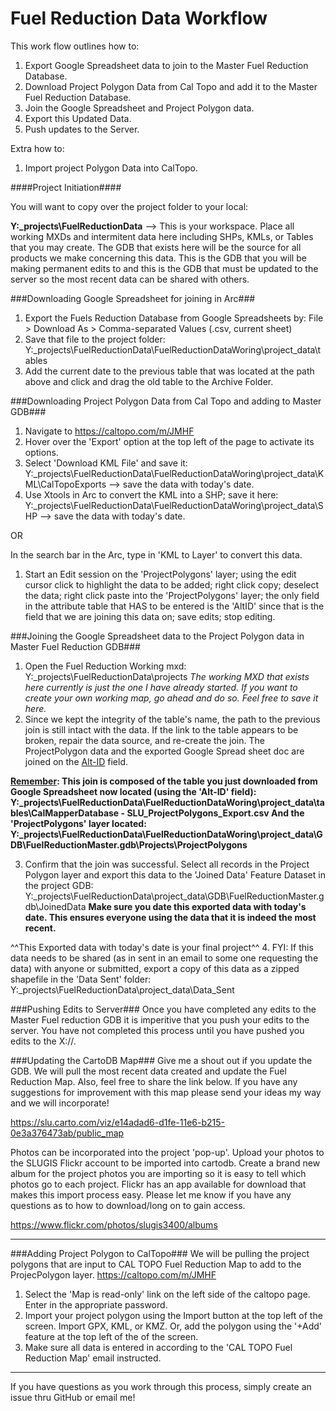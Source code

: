 # Fuel Reduction Data Workflow

This work flow outlines how to:
  1. Export Google Spreadsheet data to join to the Master Fuel Reduction Database.
  2. Download Project Polygon Data from Cal Topo and add it to the Master Fuel Reduction Database.
  3. Join the Google Spreadsheet and Project Polygon data. 
  4. Export this Updated Data.
  5. Push updates to the Server.
  


Extra how to:
  1. Import project Polygon Data into CalTopo.


####Project Initiation####

You will want to copy over the project folder to your local:

<b>Y:\_projects\FuelReductionData</b>  --> This is your workspace. Place all working MXDs and intermitent data here including SHPs, KMLs, or Tables that you may create. The GDB that exists here will be the source for all products we make concerning this data. This is the GDB that you will be making permanent edits to and this is the GDB that must be updated to the server so the most recent data can be shared with others.

###Downloading Google Spreadsheet for joining in Arc###

  1. Export the Fuels Reduction Database from Google Spreadsheets by:
    File > Download As > Comma-separated Values (.csv, current sheet)
  2. Save that file to the project folder:
    Y:\_projects\FuelReductionData\FuelReductionDataWoring\project_data\tables
  3. Add the current date to the previous table that was located at the path above and click and drag the old table to the Archive Folder. 
  

###Downloading Project Polygon Data from Cal Topo and adding to Master GDB###

  1. Navigate to https://caltopo.com/m/JMHF
  2. Hover over the 'Export' option at the top left of the page to activate its options. 
  3. Select 'Download KML File' and save it:
  Y:\_projects\FuelReductionData\FuelReductionDataWoring\project_data\KML\CalTopoExports  --> save the data with today's date.
  4. Use Xtools in Arc to convert the KML into a SHP; save it here:
  Y:\_projects\FuelReductionData\FuelReductionDataWoring\project_data\SHP  --> save the data with today's date.
  
  
  OR
  
  In the search bar in the Arc, type in 'KML to Layer' to convert this data.
  1. Start an Edit session on the 'ProjectPolygons' layer; using the edit cursor click to highlight the data to be added; right click copy; deselect the data; right click paste into the 'ProjectPolygons' layer; the only field in the attribute table that HAS to be entered is the 'AltID' since that is the field that we are joining this data on; save edits; stop editing.

###Joining the Google Spreadsheet data to the Project Polygon data in Master Fuel Reduction GDB###
  
  1. Open the Fuel Reduction Working mxd:
    Y:\_projects\FuelReductionData\projects
    <i>The working MXD that exists here currently is just the one I have already started. If you want to create your own working map, go ahead and do so. Feel free to save it here. </i>
  2. Since we kept the integrity of the table's name, the path to the previous join is still intact with the data. 
    If the link to the table appears to be broken, repair the data source, and re-create the join. The ProjectPolygon data and the
    exported Google Spread sheet doc are joined on the <u>Alt-ID</u> field. 
   
   <b><u> Remember</u>: 
   This join is composed of the table you just downloaded from Google Spreadsheet now located (using the 'Alt-ID' field):
    Y:\_projects\FuelReductionData\FuelReductionDataWoring\project_data\tables\CalMapperDatabase - SLU_ProjectPolygons_Export.csv
    And the 'ProjectPolygons' layer located:
    Y:\_projects\FuelReductionData\FuelReductionDataWoring\project_data\GDB\FuelReductionMaster.gdb\Projects\ProjectPolygons</b>
  
  3. Confirm that the join was successful. Select all records in the Project Polygon layer and export this data to the 'Joined Data'    Feature Dataset in the project GDB:
  Y:\_projects\FuelReductionData\project_data\GDB\FuelReductionMaster.gdb\JoinedData
  <b> Make sure you date this exported data with today's date. This ensures everyone using the data that it is indeed the most recent.</b>
 
 
 ^^This Exported data with today's date is your final project^^
  4. FYI: If this data needs to be shared (as in sent in an email to some one requesting the data) with anyone or submitted, export a copy of this data as a zipped shapefile in the 'Data Sent' folder:
  Y:\_projects\FuelReductionData\project_data\Data_Sent
  
###Pushing Edits to Server###
Once you have completed any edits to the Master Fuel reduction GDB it is imperitive that you push your edits to the server. You have not completed this process until you have pushed you edits to the X://.



###Updating the CartoDB Map###
Give me a shout out if you update the GDB. We will pull the most recent data created and update the Fuel Reduction Map. Also, feel free to share the link below. If you have any suggestions for improvement with this map please send your ideas my way and we will incorporate! 


https://slu.carto.com/viz/e14adad6-d1fe-11e6-b215-0e3a376473ab/public_map

Photos can be incorporated into the project 'pop-up'. Upload your photos to the SLUGIS Flickr account to be imported into cartodb. Create a brand new album for the project photos you are importing so it is easy to tell which photos go to each project. Flickr has an app available for download that makes this import process easy. Please let me know if you have any questions as to how to download/long on to gain access.


https://www.flickr.com/photos/slugis3400/albums

________________________________________________________________________________________________________________________
###Adding Project Polygon to CalTopo###
  We will be pulling the project polygons that are input to CAL TOPO Fuel Reduction Map to add to the ProjecPolygon layer. 
  https://caltopo.com/m/JMHF
  
  1. Select the 'Map is read-only' link on the left side of the caltopo page. Enter in the appropriate password.
  2. Import your project polygon using the Import button at the top left of the screen. Import GPX, KML, or KMZ. 
     Or, add the polygon using the '+Add' feature at the top left of the of the screen. 
  3. Make sure all data is entered in according to the 'CAL TOPO Fuel Reduction Map' email instructed.


________________________________________________________________________________________________________________________

If you have questions as you work through this process, simply create an issue thru GitHub or email me!
